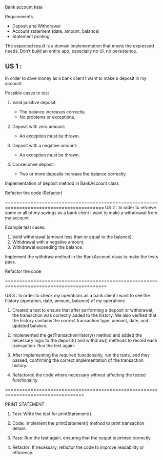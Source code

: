 Bank account kata

Requirements
- Deposit and Withdrawal
- Account statement (date, amount, balance)
- Statement printing

The expected result is a domain implementation that meets the expressed needs.
Don’t build an entire app, especially no UI, no persistence.

US 1 : 
---------
In order to save money as a bank client I want to make a deposit in my account

Possible cases to test

1) Valid positive deposit:
   - The balance increases correctly.
   - No problems or exceptions.

2) Deposit with zero amount:
   - An exception must be thrown.
   
3) Deposit with a negative amount:
   - An exception must be thrown.

4) Consecutive deposit:
   - Two or more deposits increase the balance correctly.

Implementation of deposit method in BankAccount class

Refactor the code (Refactor)

=========================================================================================
US 2 : In order to retrieve some or all of my savings as a bank client I want to make a
withdrawal from my account

Example test cases:
1) Valid withdrawal (amount less than or equal to the balance).
2) Withdrawal with a negative amount.
3) Withdrawal exceeding the balance.

Implement the withdraw method in the BankAccount class to make the tests pass.

Refactor the code

==========================================================================================

US 3 : In order to check my operations as a bank client I want to see the history (operation,
date, amount, balance) of my operations

1) Created a test to ensure that after performing a deposit or withdrawal, the transaction was correctly added to the history. We also verified that the history contains the correct transaction type, amount, date, and updated balance.

2) Implemented the getTransactionHistory() method and added the necessary logic to the deposit() and withdraw() methods to record each transaction.
Run the test again:

3) After implementing the required functionality, run the tests, and they passed, confirming the correct implementation of the transaction history.

4) Refactored the code where necessary without affecting the tested functionality.

==================================================================================

PRINT STATEMENT

1) Test: Write the test for printStatement().

2) Code: Implement the printStatement() method to print transaction details.

3) Pass: Run the test again, ensuring that the output is printed correctly.

4) Refactor: If necessary, refactor the code to improve readability or efficiency.
